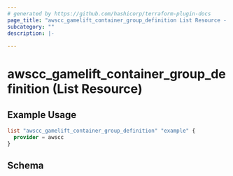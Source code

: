 ```yaml
---
# generated by https://github.com/hashicorp/terraform-plugin-docs
page_title: "awscc_gamelift_container_group_definition List Resource - terraform-provider-awscc"
subcategory: ""
description: |-
  
---
```


# awscc_gamelift_container_group_definition (List Resource)



## Example Usage

```terraform
list "awscc_gamelift_container_group_definition" "example" {
  provider = awscc
}
```

<!-- schema generated by tfplugindocs -->
## Schema
